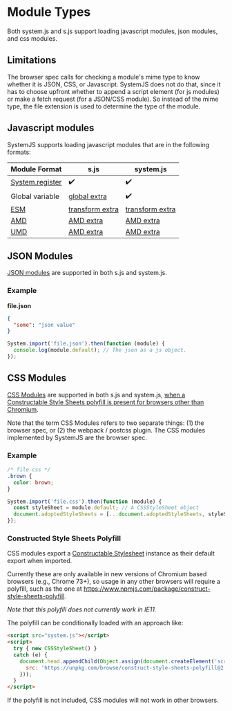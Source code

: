 # Module Types

Both system.js and s.js support loading javascript modules, json modules, and css modules.

## Limitations

The browser spec calls for checking a module's mime type to know whether it is JSON, CSS, or Javascript. SystemJS does not do that,
since it has to choose upfront whether to append a script element (for js modules) or make a fetch request (for a JSON/CSS module).
So instead of the mime type, the file extension is used to determine the type of the module.

## Javascript modules

SystemJS supports loading javascript modules that are in the following formats:

| Module Format | s.js | system.js |
| ------------- | ---- | --------- |
| [System.register](/docs/system-register.md) | :heavy_check_mark: | :heavy_check_mark: |
| Global variable | [global extra](/README.md#extras) | :heavy_check_mark: |
| [ESM](https://developer.mozilla.org/en-US/docs/Web/JavaScript/Guide/Modules) | [transform extra](/README.md#extras) | [transform extra](/README.md#extras) |
| [AMD](https://github.com/amdjs/amdjs-api/wiki/AMD) | [AMD extra](/README.md#extras) | [AMD extra](/README.md#extras) |
| [UMD](https://github.com/umdjs/umd) | [AMD extra](/README.md#extras) | [AMD extra](/README.md#extras) |

## JSON Modules

[JSON modules](https://github.com/whatwg/html/pull/4407) are supported in both s.js and system.js.

### Example

**file.json**
```json
{
  "some": "json value"
}
```

```js
System.import('file.json').then(function (module) {
  console.log(module.default); // The json as a js object.
});
```

## CSS Modules

[CSS Modules](https://github.com/w3c/webcomponents/blob/gh-pages/proposals/css-modules-v1-explainer.md) are supported in both
s.js and system.js, [when a Constructable Style Sheets polyfill is present for browsers other than Chromium](#constructed-style-sheets-polyfill).

Note that the term CSS Modules refers to two separate things: (1) the browser spec, or (2) the webpack / postcss plugin.
The CSS modules implemented by SystemJS are the browser spec.

### Example
```css
/* file.css */
.brown {
  color: brown;
}
```

```js
System.import('file.css').then(function (module) {
  const styleSheet = module.default; // A CSSStyleSheet object
  document.adoptedStyleSheets = [...document.adoptedStyleSheets, styleSheet]; // now your css is available to be used.
});
```

### Constructed Style Sheets Polyfill

CSS modules export a [Constructable Stylesheet](https://developer.mozilla.org/en-US/docs/Web/API/CSSStyleSheet) instance as their
default export when imported.

Currently these are only available in new versions of Chromium based browsers (e.g., Chrome 73+), so usage in any other browsers will require a polyfill, such as the one at https://www.npmjs.com/package/construct-style-sheets-polyfill.

_Note that this polyfill does not currently work in IE11._

The polyfill can be conditionally loaded with an approach like:

```html
<script src="system.js"></script>
<script>
  try { new CSSStyleSheet() }
  catch (e) {
    document.head.appendChild(Object.assign(document.createElement('script'), {
      src: 'https://unpkg.com/browse/construct-style-sheets-polyfill@2.1.0/adoptedStyleSheets.min.js'
    }));
  }
</script>
```

If the polyfill is not included, CSS modules will not work in other browsers.
